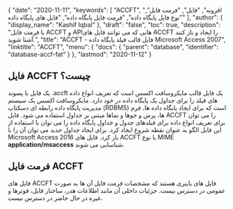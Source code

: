 {
  "date": "2020-11-11",
  "keywords": [
"ACCFT",
"افزونه",
"فایل",
"فرمت فایل",
"نوع فایل پایگاه داده",
"فرمت فایل پایگاه داده",
"فایل های پایگاه داده"
],
  "author": {
    "display_name": "Kashif Iqbal"
},
  "draft": "false",
  "toc": true,
  "description": "با فرمت فایل ACCFT و APIهایی که می توانند فایل های ACCFT را ایجاد و باز کنند آشنا شوید.",
  "title": "ACCFT - فایل قالب فیلد پایگاه داده Microsoft Access 2007",
  "linktitle": "ACCFT",
  "menu": {
    "docs": {
      "parent": "database",
      "identifier": "database-accf-fat"
}
},
  "lastmod": "2020-11-12"
}

## فایل ACCFT چیست؟

یک فایل با پسوند .accft یک فایل قالب مایکروسافت اکسس است که تعریف انواع داده های فیلد را برای جداول یک پایگاه داده در خود دارد. مایکروسافت اکسس یک سیستم مدیریت پایگاه داده رابطه ای دسکتاپ (RDBMS) است که برای ایجاد پایگاه داده ها، فرم ها، پرس و جوها و نماها مبتنی بر جداول استفاده می شود. فایل ACCFT را می توان برای تعریف انواع داده برای فیلدهای جدول و جداول پایگاه داده را می توان با استفاده از این فایل الگو به عنوان نقطه شروع ایجاد کرد. برای ایجاد جداول جدید می توان آن را با Microsoft Access 2016 باز کرد. فایل های ACCFT با نوع MIME **application/msaccess** شناسایی می شوند.

## فرمت فایل ACCFT

فایل های ACCFT فایل های باینری هستند که مشخصات فرمت فایل آن ها به صورت عمومی در دسترس نیست. جزئیات داخلی آن مانند اطلاعات هدر، ساختار فایل، فوترها و غیره در حال حاضر در دسترس نیست.

